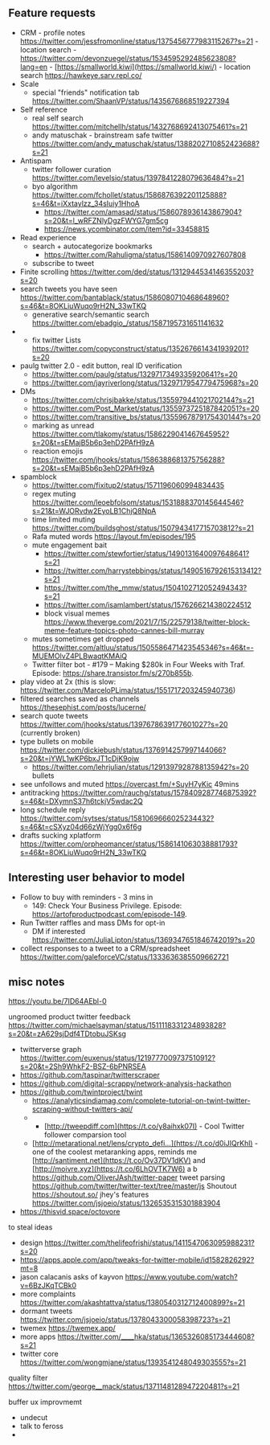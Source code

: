 ## Feature requests

- CRM
	  - profile notes https://twitter.com/jessfromonline/status/1375456777983115267?s=21
	  - location search 
		  - https://twitter.com/devonzuegel/status/1534595292485623808?lang=en
		  - [https://smallworld.kiwi](https://smallworld.kiwi/)
		  - location search https://hawkeye.sarv.repl.co/
- Scale
	- special "friends" notification tab https://twitter.com/ShaanVP/status/1435676868519227394
- Self reference
	- real self search https://twitter.com/mitchellh/status/1432768692413075461?s=21
	- andy matuschak - brainstream safe twitter https://twitter.com/andy_matuschak/status/1388202710852423688?s=21
- Antispam
	- twitter follower curation https://twitter.com/levelsio/status/1397841228079636484?s=21
	- byo algorithm https://twitter.com/fchollet/status/1586876392201125888?s=46&t=iXxtaylzz_34sIuiy1HhoA
		- https://twitter.com/amasad/status/1586078936143867904?s=20&t=l_wRFZNlyDgzFWYG7gm5cg
		- https://news.ycombinator.com/item?id=33458815
- Read experience
	- search + autocategorize bookmarks 
		- https://twitter.com/Rahuligma/status/1586140970927607808
	- subscribe to tweet
- Finite scrolling https://twitter.com/ded/status/1312944534146355203?s=20
- search tweets you have seen https://twitter.com/bantablack/status/1586080710468648960?s=46&t=8OKLiuWuqo9rH2N_33wTKQ
	- generative search/semantic search https://twitter.com/ebadgio_/status/1587195731651141632
- - fix twitter Lists https://twitter.com/copyconstruct/status/1352676614341939201?s=20
- paulg twitter 2.0 - edit button, real ID verification
	- https://twitter.com/paulg/status/1329717349335920641?s=20
	- https://twitter.com/jayriverlong/status/1329717954779475968?s=20
- DMs
	- https://twitter.com/chrisjbakke/status/1355979441021702144?s=21
	- https://twitter.com/Post_Market/status/1355973725187842051?s=20
	- https://twitter.com/transitive_bs/status/1355967879175430144?s=20
	- marking as unread https://twitter.com/tlakomy/status/1586229041467645952?s=20&t=sEMajB5b6p3ehD2PAfH9zA
	- reaction emojis https://twitter.com/jhooks/status/1586388681375756288?s=20&t=sEMajB5b6p3ehD2PAfH9zA
- spamblock
	- https://twitter.com/fixitup2/status/1571196060994834435
	- regex muting https://twitter.com/leoebfolsom/status/1531888370145644546?s=21&t=WJORvdw2EyoLB1ChjQ8NpA
	- time limited muting https://twitter.com/buildsghost/status/1507943417715703812?s=21
	- Rafa muted words https://layout.fm/episodes/195
	- mute engagement bait 
		- https://twitter.com/stewfortier/status/1490131640097648641?s=21
		- https://twitter.com/harrystebbings/status/1490516792615313412?s=21
		- https://twitter.com/the_mmw/status/1504102712052494343?s=21
		- https://twitter.com/isamlambert/status/1576266214380224512
		- block visual memes https://www.theverge.com/2021/7/15/22579138/twitter-block-meme-feature-topics-photo-cannes-bill-murray
	- mutes sometimes get dropped https://twitter.com/altluu/status/1505586471423545346?s=46&t=-MUEMOlvZ4PLBwaqtKMAiQ
	- Twitter filter bot - #179 – Making $280k in Four Weeks with Traf. Episode: https://share.transistor.fm/s/270b855b. 
- play video at 2x (this is slow: https://twitter.com/MarceloPLima/status/1551717203245940736)
- filtered searches saved as channels https://thesephist.com/posts/lucerne/
- search quote tweets https://twitter.com/jhooks/status/1397678639177601027?s=20 (currently broken)
- type bullets on mobile https://twitter.com/dickiebush/status/1376914257997144066?s=20&t=jYWL1wKP6bxJT1cDjK9ojw
	- https://twitter.com/lehrjulian/status/1291397928788135942?s=20 bullets 
- see unfollows and muted https://overcast.fm/+SuyH7yKic 49mins
- antitracking https://twitter.com/rauchg/status/1578409287746875392?s=46&t=DXymnS37h6tckjV5wdac2Q
- long schedule reply https://twitter.com/sytses/status/1581069666025234432?s=46&t=cSXyz04d66zWjYgg0x6f6g
- drafts sucking xplatform https://twitter.com/orpheomancer/status/1586141063038881793?s=46&t=8OKLiuWuqo9rH2N_33wTKQ

## Interesting user behavior to model

- Follow to buy with reminders - 3 mins in
	- 149: Check Your Business Privilege. Episode: https://artofproductpodcast.com/episode-149.
- Run Twitter raffles and mass DMs for opt-in
	- DM if interested https://twitter.com/JuliaLipton/status/1369347651846742019?s=20 
- collect responses to a tweet to a CRM/spreadsheet https://twitter.com/galeforceVC/status/1333636385509662721













## misc notes

https://youtu.be/7ID64AEbl-0

ungroomed product twitter feedback https://twitter.com/michaelsayman/status/1511118331234893828?s=20&t=zA629sjDdf4TDtobuJSKsg

- twitterverse graph https://twitter.com/euxenus/status/1219777009737510912?s=20&t=2Sh9WhkF2-BSZ-6bPNRSEA
- https://github.com/taspinar/twitterscraper
- https://github.com/digital-scrappy/network-analysis-hackathon
- https://github.com/twintproject/twint
	- https://analyticsindiamag.com/complete-tutorial-on-twint-twitter-scraping-without-twitters-api/
	- - [http://tweepdiff.com](https://t.co/y8aihxk07I) - Cool Twitter follower comparsion tool
	- [http://metarational.net/lens/crypto_defi…](https://t.co/d0iJIQrKhl) - one of the coolest metaranking apps, reminds me [http://santiment.net](https://t.co/Ov37DV1dKV) and [http://moivre.xyz](https://t.co/6LhOVTK7W6) a b
https://github.com/OliverJAsh/twitter-paper
tweet parsing https://github.com/twitter/twitter-text/tree/master/js
Shoutout https://shoutout.so/ 
jhey's features https://twitter.com/jsjoeio/status/1326535315301883904
- https://thisvid.space/octovore

to steal ideas
- design https://twitter.com/thelifeofrishi/status/1411547063095988231?s=20
- https://apps.apple.com/app/tweaks-for-twitter-mobile/id1582826292?mt=8
- jason calacanis asks of kayvon https://www.youtube.com/watch?v=6BzJKqTCBk0
- more complaints https://twitter.com/akashtattva/status/1380540312712400899?s=21
- dormant tweets https://twitter.com/jsjoeio/status/1378043300058398723?s=21
- twemex https://twemex.app/
- more apps https://twitter.com/____hka/status/1365326085173444608?s=21
- twitter core https://twitter.com/wongmjane/status/1393541248049303555?s=21


quality filter https://twitter.com/george__mack/status/1371148128947220481?s=21

buffer ux improvmemt
- undecut
- talk to feross
- 